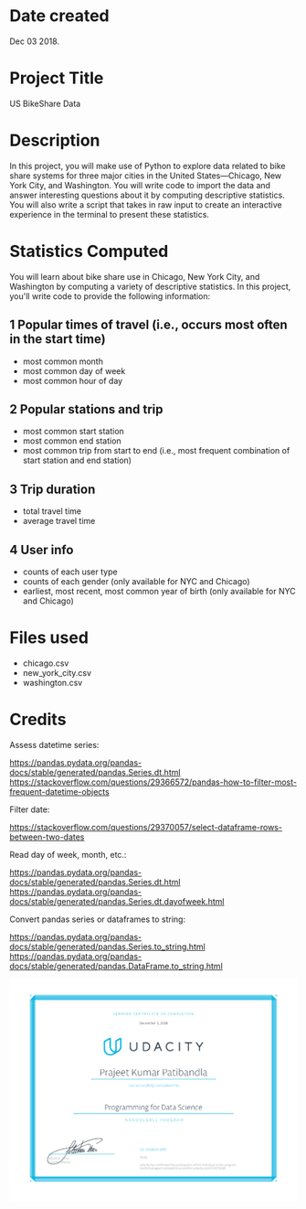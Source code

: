 # Date created
Dec 03 2018.

# Project Title
US BikeShare Data

# Description
In this project, you will make use of Python to explore data related to bike share systems for three major cities in the United States—Chicago, New York City, and Washington. You will write code to import the data and answer interesting questions about it by computing descriptive statistics. You will also write a script that takes in raw input to create an interactive experience in the terminal to present these statistics.

# Statistics Computed
You will learn about bike share use in Chicago, New York City, and Washington by computing a variety of descriptive statistics. In this project, you'll write code to provide the following information:

## 1 Popular times of travel (i.e., occurs most often in the start time)
* most common month
* most common day of week
* most common hour of day

## 2 Popular stations and trip
* most common start station
* most common end station
* most common trip from start to end (i.e., most frequent combination of start station and end station)

## 3 Trip duration
* total travel time
* average travel time

## 4 User info
* counts of each user type
* counts of each gender (only available for NYC and Chicago)
* earliest, most recent, most common year of birth (only available for NYC and Chicago)

# Files used
* chicago.csv
* new_york_city.csv
* washington.csv

# Credits
Assess datetime series:

https://pandas.pydata.org/pandas-docs/stable/generated/pandas.Series.dt.html
https://stackoverflow.com/questions/29366572/pandas-how-to-filter-most-frequent-datetime-objects

Filter date:

https://stackoverflow.com/questions/29370057/select-dataframe-rows-between-two-dates

Read day of week, month, etc.:

https://pandas.pydata.org/pandas-docs/stable/generated/pandas.Series.dt.html
https://pandas.pydata.org/pandas-docs/stable/generated/pandas.Series.dt.dayofweek.html

Convert pandas series or dataframes to string:

https://pandas.pydata.org/pandas-docs/stable/generated/pandas.Series.to_string.html
https://pandas.pydata.org/pandas-docs/stable/generated/pandas.DataFrame.to_string.html

![certificate](https://github.com/prajeetpatibandla/pdsnd_github/blob/master/Data%20Science.png)
